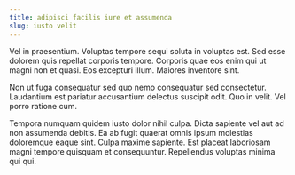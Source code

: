 ```yaml
---
title: adipisci facilis iure et assumenda
slug: iusto velit
---
```


Vel in praesentium. Voluptas tempore sequi soluta in voluptas est. Sed esse dolorem quis repellat corporis tempore. Corporis quae eos enim qui ut magni non et quasi. Eos excepturi illum. Maiores inventore sint.

Non ut fuga consequatur sed quo nemo consequatur sed consectetur. Laudantium est pariatur accusantium delectus suscipit odit. Quo in velit. Vel porro ratione cum.

Tempora numquam quidem iusto dolor nihil culpa. Dicta sapiente vel aut ad non assumenda debitis. Ea ab fugit quaerat omnis ipsum molestias doloremque eaque sint. Culpa maxime sapiente. Est placeat laboriosam magni tempore quisquam et consequuntur. Repellendus voluptas minima qui qui.
